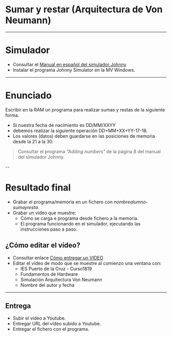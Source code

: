 
# Sumar y restar (Arquitectura de Von Neumann)

---

# Simulador

* Consultar el [Manual en español del simulador Johnny](https://github.com/dvarrui/johnny-simulator-es)
* Instalar el programa Johnny Simulator en la MV Windows.

---

# Enunciado

 Escribir en la RAM un programa para realizar sumas y restas de la siguiente forma.
* Si nuestra fecha de nacimiento es DD/MM/XXYY
* debemos realizar la siguiente operación DD+MM+XX+YY-17-18.
* Los valores (datos) deben guardarse en las posiciones de memoria desde la 21 a la 30.

> Consultar el programa *"Adding numbers"* de la página 8 del manual del simulador Johnny.

--

# Resultado final

* Grabar el programa/memoria en un fichero con *nombrealumno-sumayresta*.
* Grabar un vídeo que muestre:
    * Cómo se carga e programa desde fichero a la memoria.
    * El programa funcionando en el simulador, ejecutando las instrucciones paso a paso.

## ¿Cómo editar el vídeo?

* Consultar enlace [Cómo entregar un VIDEO](../../global/entregar/video.md)
* Editar el vídeo de modo que se muestre al comienzo una ventana con:
    * IES Puerto de la Cruz - Curso1819
    * Fundamentos de Hardware
    * Simulación Arquitectura Von Neumann
    * Nombre del autor y fecha

---

## Entrega

* Subir el vídeo a Youtube.
* Entregar URL del vídeo subido a Youtube.
* Entregar el fichero con el programa.
